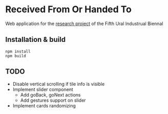 # Received From Or Handed To
Web application for the [research project](https://fifth.uralbiennale.ru/en/program/research_project/) of the Fifth Ural Industrual Biennal

## Installation & build
```
npm install
npm build
```

## TODO
* Disable vertical scrolling if tile info is visible
* Implement slider component
    * Add goBack, goNext actions
    * Add gestures support on slider
* Implement cards randomizing
